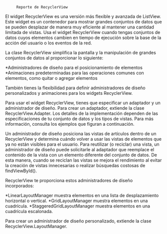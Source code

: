 		 Reporte de RecyclerView
El widget RecyclerView es una versión más flexible y avanzada de ListView. Este widget 
es un contenedor para mostrar grandes conjuntos de datos que se pueden desplazar de 
manera muy eficiente al mantener una cantidad limitada de vistas. Usa el widget 
RecyclerView cuando tengas conjuntos de datos cuyos elementos cambien en tiempo de 
ejecución sobre la base de la acción del usuario o los eventos de la red.

La clase RecyclerView simplifica la pantalla y la manipulación de grandes conjuntos de 
datos al proporcionar lo siguiente:

*Administradores de diseño para el posicionamiento de elementos
*Animaciones predeterminadas para las operaciones comunes con elementos, como quitar o 
agregar elementos

También tienes la flexibilidad para definir administradores de diseño personalizados y 
animaciones para los widgets RecyclerView.

Para usar el widget RecyclerView, tienes que especificar un adaptador y un administrador 
de diseño. Para crear un adaptador, extiende la clase RecyclerView.Adapter. Los detalles 
de la implementación dependen de las especificaciones de tu conjunto de datos y los tipos 
de vistas. Para más información, consulta los ejemplos que figuran a continuación.

Un administrador de diseño posiciona las vistas de artículos dentro de un RecyclerView y 
determina cuándo volver a usar las vistas de elementos que ya no están visibles para el 
usuario. Para reutilizar (o reciclar) una vista, un administrador de diseño puede 
solicitarle al adaptador que reemplace el contenido de la vista con un elemento diferente 
del conjunto de datos. De esta manera, cuando se reciclan las vistas se mejora el 
rendimiento al evitar la creación de vistas innecesarias o realizar búsquedas costosas 
de findViewById().

RecyclerView te proporciona estos administradores de diseño incorporados:

*LinearLayoutManager muestra elementos en una lista de desplazamiento horizontal o vertical.
*GridLayoutManager muestra elementos en una cuadrícula.
*StaggeredGridLayoutManager muestra elementos en una cuadrícula escalonada.

Para crear un administrador de diseño personalizado, extiende la clase 
RecyclerView.LayoutManager.
